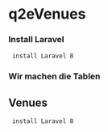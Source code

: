 # q2eVenues


### Install Laravel
```laravel
 install Laravel 8
```

### Wir machen die Tablen 

## Venues 

```laravel
 install Laravel 8
```

